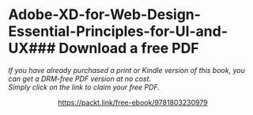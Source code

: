 # Adobe-XD-for-Web-Design-Essential-Principles-for-UI-and-UX### Download a free PDF

 <i>If you have already purchased a print or Kindle version of this book, you can get a DRM-free PDF version at no cost.<br>Simply click on the link to claim your free PDF.</i>
<p align="center"> <a href="https://packt.link/free-ebook/9781803230979">https://packt.link/free-ebook/9781803230979 </a> </p>